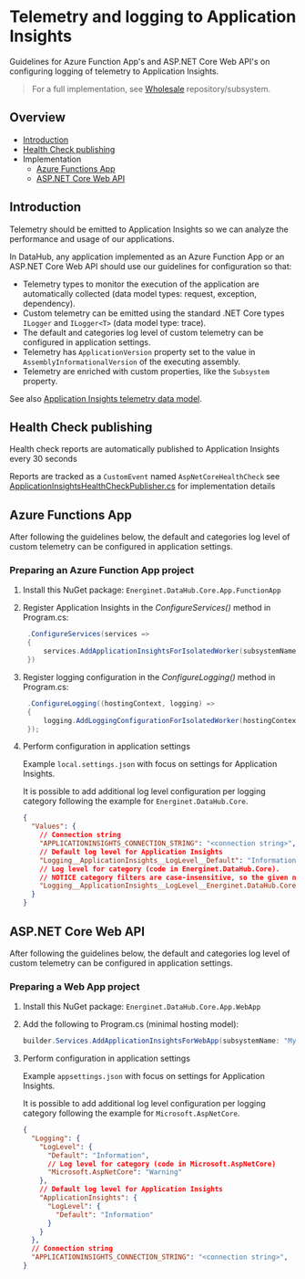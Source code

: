 # Telemetry and logging to Application Insights

Guidelines for Azure Function App's and ASP.NET Core Web API's on configuring logging of telemetry to Application Insights.

> For a full implementation, see [Wholesale](https://github.com/Energinet-DataHub/opengeh-wholesale) repository/subsystem.

## Overview

- [Introduction](#introduction)
- [Health Check publishing](#health-check-publishing)
- Implementation
    - [Azure Functions App](#azure-functions-app)
    - [ASP.NET Core Web API](#aspnet-core-web-api)

## Introduction

Telemetry should be emitted to Application Insights so we can analyze the performance and usage of our applications.

In DataHub, any application implemented as an Azure Function App or an ASP.NET Core Web API should use our guidelines for configuration so that:

- Telemetry types to monitor the execution of the application are automatically collected (data model types: request, exception, dependency).
- Custom telemetry can be emitted using the standard .NET Core types `ILogger` and `ILogger<T>` (data model type: trace).
- The default and categories log level of custom telemetry can be configured in application settings.
- Telemetry has `ApplicationVersion` property set to the value in `AssemblyInformationalVersion` of the executing assembly.
- Telemetry are enriched with custom properties, like the `Subsystem` property.

See also [Application Insights telemetry data model](https://learn.microsoft.com/en-us/azure/azure-monitor/app/data-model-complete).

## Health Check publishing

Health check reports are automatically published to Application Insights every 30 seconds

Reports are tracked as a `CustomEvent` named `AspNetCoreHealthCheck` see [ApplicationInsightsHealthCheckPublisher.cs](../../source/Common/Extensibility/ApplicationInsights/ApplicationInsightsHealthCheckPublisher.cs) for implementation details

## Azure Functions App

After following the guidelines below, the default and categories log level of custom telemetry can be configured in application settings.

### Preparing an Azure Function App project

1) Install this NuGet package:
   `Energinet.DataHub.Core.App.FunctionApp`

1) Register Application Insights in the _ConfigureServices()_ method in Program.cs:

   ```cs
    .ConfigureServices(services =>
    {
        services.AddApplicationInsightsForIsolatedWorker(subsystemName: "MySubsystem");
    })
   ```

1) Register logging configuration in the _ConfigureLogging()_ method in Program.cs:

   ```cs
    .ConfigureLogging((hostingContext, logging) =>
    {
        logging.AddLoggingConfigurationForIsolatedWorker(hostingContext.Configuration);
    });
   ```

1) Perform configuration in application settings

   Example `local.settings.json` with focus on settings for Application Insights.

   It is possible to add additional log level configuration per logging category following the example for `Energinet.DataHub.Core`.

   ```json
   {
     "Values": {
       // Connection string
       "APPLICATIONINSIGHTS_CONNECTION_STRING": "<connection string>",
       // Default log level for Application Insights
       "Logging__ApplicationInsights__LogLevel__Default": "Information",
       // Log level for category (code in Energinet.DataHub.Core). 
       // NOTICE category filters are case-insensitive, so the given namespace-filter doesn't have to match the actual casing of the namespace.
       "Logging__ApplicationInsights__LogLevel__Energinet.DataHub.Core": "Information",
     }
   }
   ```

## ASP.NET Core Web API

After following the guidelines below, the default and categories log level of custom telemetry can be configured in application settings.

### Preparing a Web App project

1) Install this NuGet package:
   `Energinet.DataHub.Core.App.WebApp`

1) Add the following to Program.cs (minimal hosting model):

   ```cs
   builder.Services.AddApplicationInsightsForWebApp(subsystemName: "MySubsystem");
   ```

1) Perform configuration in application settings

   Example `appsettings.json` with focus on settings for Application Insights.

   It is possible to add additional log level configuration per logging category following the example for `Microsoft.AspNetCore`.

   ```json
   {
     "Logging": {
       "LogLevel": {
         "Default": "Information",
         // Log level for category (code in Microsoft.AspNetCore)
         "Microsoft.AspNetCore": "Warning"
       },
       // Default log level for Application Insights
       "ApplicationInsights": {
         "LogLevel": {
           "Default": "Information"
         }
       }
     },
     // Connection string
     "APPLICATIONINSIGHTS_CONNECTION_STRING": "<connection string>",
   }
   ```
